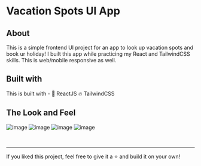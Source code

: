 # Vacation Spots UI App

## About 
This is a simple frontend UI project for an app to look up vacation spots and book ur holiday! I built this app while practicing my React and TailwindCSS skills.
This is web/mobile responsive as well.

## Built with
This is built with -
🚀 ReactJS
🔥 TailwindCSS

## The Look and Feel 
![image](https://user-images.githubusercontent.com/73399160/214853824-60249c1a-e07d-4ee2-9a02-634770b5e1dc.png)
![image](https://user-images.githubusercontent.com/73399160/214853879-d3759b02-99e0-426a-bafd-039d3a72e85a.png)
![image](https://user-images.githubusercontent.com/73399160/214853948-5a6941bf-2705-49b1-9ee2-5097c4c8e59d.png)
![image](https://user-images.githubusercontent.com/73399160/214854032-01541208-bd86-411d-92ee-bc6bc4c85d17.png)


<br>
<hr>
If you liked this project, feel free to give it a ⭐ and build it on your own!
